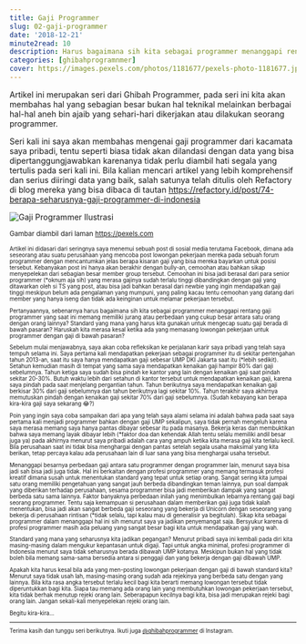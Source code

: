```yaml
---
title: Gaji Programmer
slug: 02-gaji-programmer
date: '2018-12-21'
minute2read: 10
description: Harus bagaimana sih kita sebagai programmer menanggapi rentang gaji programmer yang saat ini memang memiliki jurang atau perbedaan yang cukup besar antara satu orang dengan orang lainnya? Standard yang mana yang harus kita gunakan untuk mengecap suatu gaji berada di bawah pasaran? Haruskah kita merasa kesal ketika ada yang memasang lowongan pekerjaan untuk programmer dengan gaji di bawah pasaran?
categories: [ghibahprogramnmer]
cover: https://images.pexels.com/photos/1181677/pexels-photo-1181677.jpeg?auto=compress&cs=tinysrgb&dpr=2&h=150
---
```


Artikel ini merupakan seri dari Ghibah Programmer, pada seri ini kita akan membahas hal yang sebagian besar bukan hal teknikal melainkan berbagai hal-hal aneh bin ajaib yang sehari-hari dikerjakan atau dilakukan seorang programmer.

Seri kali ini saya akan membahas mengenai gaji programmer dari kacamata saya pribadi, tentu seperti biasa tidak akan dilandasi dengan data yang bisa dipertanggungjawabkan karenanya tidak perlu diambil hati segala yang tertulis pada seri kali ini. Bila kalian mencari artikel yang lebih komprehensif dan serius diiringi data yang baik, salah satunya telah ditulis oleh Refactory di blog mereka yang bisa dibaca di tautan https://refactory.id/post/74-berapa-seharusnya-gaji-programmer-di-indonesia

<img v-lazyload src="/images/placeholder-1x1.png" data-src="https://images.pexels.com/photos/1181677/pexels-photo-1181677.jpeg?auto=compress&cs=tinysrgb&dpr=2&h=150" alt="Gaji Programmer Ilustrasi">

<small class="caption">Gambar diambil dari laman <a href="https://images.pexels.com/photos/1181677/pexels-photo-1181677.jpeg" target="_blank" rel="noopener">https://pexels.com</a><small>

Artikel ini didasari dari seringnya saya menemui sebuah post di sosial media terutama Facebook, dimana ada seseorang atau suatu perusahaan yang mencoba post lowongan pekerjaan mereka pada sebuah forum programmer dengan mencantumkan jelas berapa kisaran gaji yang bisa mereka bayarkan untuk posisi tersebut. Kebanyakan post ini hanya akan berakhir dengan bully-an, cemoohan atau bahkan sikap menyepelekan dari sebagian besar member group tersebut. Cemoohan ini bisa jadi berasal dari para senior programmer (*oknum aja sih) yang merasa gajinya sudah terlalu tinggi dibandingkan dengan gaji yang ditawarkan oleh si TS yang post, atau bisa jadi bahkan berasal dari newbie yang ingin mendapatkan gaji tinggi meskipun belum ada pengalaman yang mumpuni, yang paling kacau tentu cemoohan yang datang dari member yang hanya iseng dan tidak ada keinginan untuk melamar pekerjaan tersebut.

Pertanyaannya, sebenarnya harus bagaimana sih kita sebagai programmer menanggapi rentang gaji programmer yang saat ini memang memiliki jurang atau perbedaan yang cukup besar antara satu orang dengan orang lainnya? Standard yang mana yang harus kita gunakan untuk mengecap suatu gaji berada di bawah pasaran? Haruskah kita merasa kesal ketika ada yang memasang lowongan pekerjaan untuk programmer dengan gaji di bawah pasaran?

Sebelum mulai menjawabnya, saya akan coba refleksikan ke perjalanan karir saya pribadi yang telah saya tempuh selama ini. Saya pertama kali mendapatkan pekerjaan sebagai programmer itu di sekitar pertengahan tahun 2013-an, saat itu saya hanya mendapatkan gaji sebesar UMP DKI Jakarta saat itu (*lebih sedikit). Setahun kemudian masih di tempat yang sama saya mendapatkan kenaikan gaji hampir 80% dari gaji sebelumnya. Tahun ketiga saya sudah bisa pindah ke kantor yang lain dengan kenaikan gaji saat pindah sekitar 20-30%. Butuh waktu lebih dari setahun di kantor tersebut untuk mendapatkan kenaikan gaji, karena saya pindah pada saat menjelang pergantian tahun. Tahun berikutnya saya mendapatkan kenaikan gaji berkisar 30% dari gaji sebelumnya dan tahun berikutnya lagi sekitar 10%. Tahun terakhir saya akhirnya memutuskan pindah dengan kenaikan gaji sekitar 70% dari gaji sebelumnya. (Sudah kebayang kan berapa kira-kira gaji saya sekarang 😂?)

Poin yang ingin saya coba sampaikan dari apa yang telah saya alami selama ini adalah bahwa pada saat saya pertama kali menjadi programmer bahkan dengan gaji UMP sekalipun, saya tidak pernah mengeluh karena saya merasa memang saya hanya pantas dibayar sebesar itu pada masanya. Bekerja keras dan membuktikan bahwa saya memang layak dibayar lebih (*faktor doa dan kehendak Allah tentu selalu memiliki andil besar juga ya) pada akhirnya menurut saya pribadi adalah cara yang ampuh ketika kita merasa gaji kita terlalu kecil. Bila perusahaan saat ini tidak bisa menghargai dengan pantas setelah segala usaha maksimal yang kita berikan, tetap percaya kalau ada perusahaan lain di luar sana yang bisa menghargai usaha tersebut.

Menanggapi besarnya perbedaan gaji antara satu programmer dengan programmer lain, menurut saya bisa jadi sah bisa jadi juga tidak. Hal ini berkaitan dengan profesi programmer yang memang termasuk profesi kreatif dimana susah untuk menentukan standard yang tepat untuk setiap orang. Sangat sering kita jumpai satu orang memiliki pengetahuan yang sangat jauh berbeda dibandingkan teman lainnya, pun soal dampak yang diberikan terhadap perusahaan, sesama programmer bisa jadi memberikan dampak yang sangat berbeda satu sama lainnya. Faktor banyaknya perbedaan inilah yang menimbulkan lebarnya rentang gaji bagi seorang programmer. Tentu saja kemampuan si perusahaan dalam memberikan gaji juga tidak kalah menentukan, bisa jadi akan sangat berbeda gaji seseorang yang bekerja di Unicorn dengan seseorang yang bekerja di perusahaan rintisan (*tidak selalu, tapi kalau mau di generalisir ya begitulah). Sikap kita sebagai programmer dalam menanggapi hal ini sih menurut saya ya jadikan penyemangat saja. Bersyukur karena di profesi programmer masih ada peluang yang sangat besar bagi kita untuk mendapatkan gaji yang wah.

Standard yang mana yang seharusnya kita jadikan pegangan? Menurut pribadi saya ini kembali pada diri kita masing-masing dalam mengukur kepantasan untuk digaji. Tapi untuk angka minimal, profesi programmer di Indonesia menurut saya tidak seharusnya berada dibawah UMP kotanya. Meskipun bukan hal yang tidak boleh bila memang sama-sama bersedia antara si penggaji dan yang bekerja dengan gaji dibawah UMP.

Apakah kita harus kesal bila ada yang men-posting lowongan pekerjaan dengan gaji di bawah standard kita? Menurut saya tidak usah lah, masing-masing orang sudah ada rejekinya yang berbeda satu dengan yang lainnya. Bila kita rasa angka tersebut terlalu kecil bagi kita berarti memang lowongan tersebut tidak diperuntukkan bagi kita. Siapa tau memang ada orang lain yang membutuhkan lowongan pekerjaan tersebut, kita tidak berhak menutup rejeki orang lain. Seberapapun kecilnya bagi kita, bisa jadi merupakan rejeki bagi orang lain. Jangan sekali-kali menyepelekan rejeki orang lain.

Begitu kira-kira…

----

Terima kasih dan tunggu seri berikutnya. Ikuti juga <a href="https://www.instagram.com/ghibahprogrammer/" target="_blank" rel="noopener">@ghibahprogrammer</a> di Instagram.

